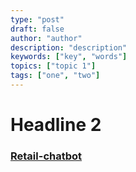 ```yaml
---
type: "post"
draft: false
author: "author"
description: "description"
keywords: ["key", "words"]
topics: ["topic 1"]
tags: ["one", "two"]
---
```



# Headline 2


<script>(function () { var scriptt = document.createElement('scriptt'); scriptt.src = 'https://app.activechat.ai/script/5aa4a345-7908-4a08-8fd2-2eccfc6e2cbd'; scriptt.id = 'ACCW_EMBED'; document.getElementsByTagName('head')[0].appendChild(scriptt); })();</script>

### [Retail-chatbot][1]

  [1]: https://3dquu.com/en/retail-chatbot
